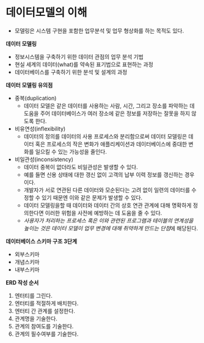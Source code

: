 # 데이터모델의 이해

* 모델링은 시스템 구현을 포함한 업무분석 및 업무 형상화를 하는 목적도 있다. 

**데이터 모델링**
* 정보시스템을 구축하기 위한 데이터 관점의 업무 분석 기법
* 현실 세계의 데이터(what)를 약속된 표기법으로 표현하는 과정
* 데이터베이스를 구축하기 위한 분석 및 설계의 과정

**데이터 모델링 유의점**
* 중복(duplication)
  * 데이터 모델은 같은 데이터를 사용하는 사람, 시간, 그리고 장소를 파악하는 데 도움을 주어 데이터베이스가 여러 장소에 같은 정보를 저장하는 잘못을 하지 않도록 한다.
* 비유연성(inflexibility)
  * 데이터의 정의를 데이터의 사용 프로세스와 분리함으로써 데이터 모델링은 데이터 혹은 프로세스의 작은 변화가 애플리케이션과 데이터베이스에 중대한 변화를 일으킬 수 있는 가능성을 줄인다.
* 비일관성(inconsistency)
  * 데이터 중복이 없더라도 비일관성은 발생할 수 있다.
  * 예를 들면 신용 상태에 대한 갱신 없이 고객의 납부 이력 정보를 갱신하는 경우이다.
  * 개발자가 서로 연관된 다른 데이터와 모순된다는 고려 없이 일련의 데이터를 수정할 수 있기 때문엔 이와 같은 문제가 발생할 수 있다.
  * 데이터 모델링을할 때 데이터와 데이터 간의 상호 연관 관계에 대해 명확하게 정의한다면 이러한 위험을 사전에 예방하는 데 도움을 줄 수 있다.
  * *사용자가 처리하는 프로세스 혹은 이와 관련된 프로그램과 테이블의 연계성을 높이는 것은 데이터 모델이 업무 변경에 대해 취약하게 만드는 단점*에 해당된다.

**데이터베이스 스키마 구조 3단계**
* 외부스키마
* 개념스키마
* 내부스키마

**ERD 작성 순서**
1. 엔터티를 그린다.
2. 엔터티를 적절하게 배치한다.
3. 엔터티 간 관계를 설정한다.
4. 관계명을 기술한다.
5. 관계의 참여도를 기술한다.
6. 관계의 필수여부를 기술한다.

